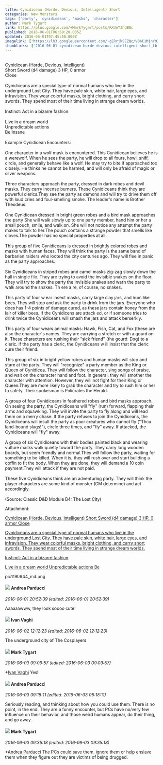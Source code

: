 ```yaml
---
title: Cynidicean (Horde, Devious, Intelligent) Short
categories: New Monsters
tags: ['party', 'cynidiceans', 'masks', 'character']
author: Mark Tygart
link: https://plus.google.com/+MarkTygart/posts/RXdeY3hdBQc
published: 2016-06-01T06:38:20.035Z
updated: 2016-06-01T07:45:50.000Z
imagelink: ['https://lh3.googleusercontent.com/-gERrjkSEZQc/V06C1MjnY9I/AAAAAAAACFA/MdTVRk3Fk404lLaQGO-UNerKxXT0X9sYg/w500-h158/pic1190944_md.png']
thumblinks: ['2016-06-01-cynidicean-horde-devious-intelligent-short_tb.png']
---
```


<br />Cynidicean	(Horde, Devious, Intelligent)<br />Short Sword (d4 damage)	3 HP,	0 armor<br />Close<br /><br />Cynidiceans are a special type of normal humans who live in the underground Lost City. They have pale skin, white hair, large eyes, and infravision. They wear colorful masks, bright clothing, and carry short swords. They spend most of their time living in strange dream worlds.<br /><br />Instinct: Act in a bizarre fashion<br /><br />Live in a dream world<br />Unpredictable actions<br />Be Insane<br /><br />Example Cynidicean Encounters:<br /><br />One character in a wolf mask  is encountered. This Cynidicean believes he is a werewolf. When he sees the party, he will drop to all fours, howl, sniff, circle, and generally behave like a wolf. He may try to bite if approached too closely. He thinks he cannot be harmed, and will only be afraid of magic or silver weapons.<br /><br />Three characters approach the party, dressed in dark robes and devil masks. They carry incense burners. These Cynidiceans think they are powerful clerics.They see the party as demons and will try to drive them off with loud cries and foul-smelling smoke. The leader&#39;s name is Brother Theodeus.<br /><br />One Cynidicean dressed in bright green robes and a bird mask approaches the party She will walk slowly up to one party member, hand him or her a small pouch, smile, and walk on. She will not notice any attempt the party makes to talk to her.The pouch contains a strange powder that smells like cloves.The powder has no special properties at all.<br /><br />This group of five Cynidiceans is dressed in brightly colored robes and masks with human faces. They will think the party is the same band of barbarian raiders who looted the city centuries ago. They will flee in panic as the party approaches.<br /><br />Six Cynidiceans in striped robes and camel masks zig-zag slowly down the hall in single file. They are trying to avoid the invisible snakes on the floor. They will try to show the party the invisible snakes and warn the party to walk around the snakes. Th ere a re, of course, no snakes.<br /><br />This party of four w ear insect masks, carry large clay jars, and hum like bees. They will stop and ask the party to drink from the jars. Everyone who does has 1-4 points of damage cured, as these jars contain honey from the lair of killer bees. If the Cynidicens are attack ed, or if someone tries to drink twice the Cynidiceans will smash the jars and attack berserkly.<br /><br />This party of four wears animal masks: Hawk, Fish, Cat, and Fox (these are also the character&#39;s names. They are carrying a stretch er with a gourd on it. These characters are rushing their &quot;sick friend&quot; (the gourd: Dog) to a cleric. If the party has a cleric, the Cynidiceans w ill insist that the cleric cure their friend.<br /><br />This group of six in bright yellow robes and human masks will stop and stare at the party. They will &quot;recognize&quot; a party member as the King or Queen of Cynidicea. They will follow the character, sing songs of praise, and wait on the character hand and foot. In general, they will smother the character with attention. However, they will not fight for their King or Queen.They are more likely to grab the character and try to rush him or her to safety. Their spokesman is Policrates the Herald.<br /><br />A group of four Cynidiceans in feathered robes and bird masks approach. On seeing the party, the Cynidiceans will &quot;fly&quot; (run) forward, flapping their arms and squawking. They will invite the party to fly along and will lead them on a merry chase. If the party refuses to join the Cynidiceans, the Cynidiceans will insult the party as poor creatures who cannot fly (&quot;Thou land-bound slugs!&quot;), circle three times, and &quot;fly&quot; away. If attacked, the Cynidiceans will &quot;fly&quot; away.<br /><br />A group of six Cynidiceans with their bodies painted black and wearing vulture masks walk quietly toward the party. They carry long wooden boards, but seem friendly and normal.They will follow the party, waiting for something to be killed. When it is, they will rush over and start building a coffin to fit the body. When they are done, they will demand a 10 coin payment.They will attack if they are not paid.<br /><br />These five Cynidiceans think are an adventuring party. They will think the player characters are some kind of monster (GM determine) and act accordingly.<br /><br />(Source: Classic D&amp;D Module B4: The Lost City)


Attachment:

<a href='https://plus.google.com/photos/118088719859349999400/albums/6291109575150840049/6291109579898446802?sqi=100084733231320276299&sqsi=a00a0016-f654-4964-9167-775a274a627c&sqi=100084733231320276299&sqsi=a00a0016-f654-4964-9167-775a274a627c&sqi=100084733231320276299&sqsi=a00a0016-f654-4964-9167-775a274a627c'>Cynidicean (Horde, Devious, Intelligent)
Short Sword (d4 damage) 3 HP, 0 armor
Close

Cynidiceans are a special type of normal humans who live in the underground Lost City. They have pale skin, white hair, large eyes, and infravision. They wear colorful masks, bright clothing, and carry short swords. They spend most of their time living in strange dream worlds.

Instinct: Act in a bizarre fashion

Live in a dream world
Unpredictable actions
Be</a>


pic1190944_md.png
<div id='comment z13ksdkzssv5fnoom04cf1vyvlfix1rhfds'>
  <h4><img src='{{site.baseurl}}//images/avatars/101076298485951808085_photo.jpg'> Andrea Parducci</h4>
      <p><cite>2016-06-01 20:52:39 (edited: 2016-06-01 20:52:39)</cite></p>
        <p>Aaaaaawww, they look soooo cute!</p>
</div>
        

<div id='comment z13ksdkzssv5fnoom04cf1vyvlfix1rhfds'>
  <h4><img src='{{site.baseurl}}//images/avatars/116670244276636380421_photo.jpg'> Ivan Vaghi</h4>
      <p><cite>2016-06-02 12:12:23 (edited: 2016-06-02 12:12:23)</cite></p>
        <p>The underground city of The Cosplayers</p>
</div>
        

<div id='comment z13ksdkzssv5fnoom04cf1vyvlfix1rhfds'>
  <h4><img src='{{site.baseurl}}//images/avatars/118088719859349999400_photo.jpg'> Mark Tygart</h4>
      <p><cite>2016-06-03 09:09:57 (edited: 2016-06-03 09:09:57)</cite></p>
        <p><span class="proflinkWrapper"><span class="proflinkPrefix">+</span><a class="proflink" href="https://plus.google.com/116670244276636380421" oid="116670244276636380421">Ivan Vaghi</a></span> Yes!</p>
</div>
        

<div id='comment z13ksdkzssv5fnoom04cf1vyvlfix1rhfds'>
  <h4><img src='{{site.baseurl}}//images/avatars/101076298485951808085_photo.jpg'> Andrea Parducci</h4>
      <p><cite>2016-06-03 09:18:11 (edited: 2016-06-03 09:18:11)</cite></p>
        <p>Seriously reading, and thinking about how you could use them. There is no point, in the end. They are a funny encounter, but PCs have no/very few influence on their behavior, and those weird humans appear, do their thing, and go away.</p>
</div>
        

<div id='comment z13ksdkzssv5fnoom04cf1vyvlfix1rhfds'>
  <h4><img src='{{site.baseurl}}//images/avatars/118088719859349999400_photo.jpg'> Mark Tygart</h4>
      <p><cite>2016-06-03 09:35:18 (edited: 2016-06-03 09:35:18)</cite></p>
        <p><span class="proflinkWrapper"><span class="proflinkPrefix">+</span><a class="proflink" href="https://plus.google.com/101076298485951808085" oid="101076298485951808085">Andrea Parducci</a></span> The PCs could save them, ignore them or help enslave them when they figure out they are victims of being drugged.</p>
</div>
        